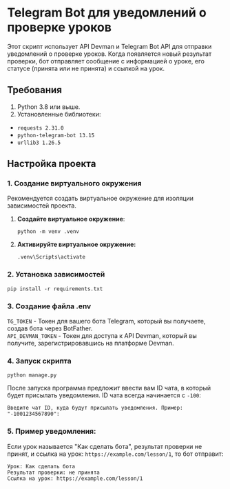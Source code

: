 # Telegram Bot для уведомлений о проверке уроков

Этот скрипт использует API Devman и Telegram Bot API для отправки уведомлений о проверке уроков. Когда появляется новый результат проверки, бот отправляет сообщение с информацией о уроке, его статусе (принята или не принята) и ссылкой на урок.

## Требования

1. Python 3.8 или выше.
2. Установленные библиотеки:
- `requests 2.31.0` 
- `python-telegram-bot 13.15` 
- `urllib3 1.26.5`

## Настройка проекта

### 1. Создание виртуального окружения

Рекомендуется создать виртуальное окружение для изоляции зависимостей проекта.

1. **Создайте виртуальное окружение**:

    ```
    python -m venv .venv
2. **Активируйте виртуальное окружение:**
    ```
   .venv\Scripts\activate
    ```
### 2. Установка зависимостей
    
```
pip install -r requirements.txt
```

### 3. Создание файла .env

`TG_TOKEN` - Токен для вашего бота Telegram, который вы получаете, создав бота через BotFather. \
`API_DEVMAN_TOKEN` - Токен для доступа к API Devman, который вы получите, зарегистрировавшись на платформе Devman.

### 4. Запуск скрипта

```
python manage.py
```
После запуска программа предложит ввести вам ID чата, в который будет присылать уведомления.
ID чата всегда начинается с `-100`:
```
Введите чат ID, куда будут присылать уведомления. Пример: "-1001234567890": 

```

### 5. Пример уведомления:
Если урок называется "Как сделать бота", результат проверки не принят, и ссылка на урок: `https://example.com/lesson/1`, то бот отправит:
```
Урок: Как сделать бота
Результат проверки: не принята
Ссылка на урок: https://example.com/lesson/1
```
